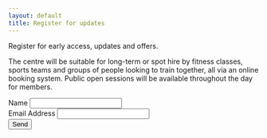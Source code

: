 ```yaml
---
layout: default
title: Register for updates
---
```


<div id="contact">
  <div class="contactContent">
    <p class="intro">Register for early access, updates and offers.</p>
    <p>The centre will be suitable for
long-term or spot hire by fitness
classes, sports teams and groups
of people looking to train together, all
via an online booking system. Public open sessions will be available throughout the day for members. </p>
  </div>
  <form action="http://formspree.io/studio@rcsc.fitness" method="POST">
    <label for="name">Name</label>
    <input type="text" id="name" name="name" class="full-width"><br>
    <label for="email">Email Address</label>
    <input type="email" id="email" name="_replyto" class="full-width"><br>
    <input type="submit" value="Send" class="button">
  </form>
</div>
